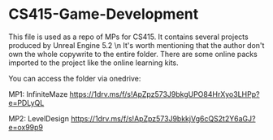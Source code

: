 # CS415-Game-Development
This file is used as a repo of MPs for CS415. It contains several projects produced by Unreal Engine 5.2 \n
It's worth mentioning that the author don't own the whole copywrite to the entire folder. There are some online packs imported to the project like the online learning kits.

You can access the folder via onedrive:


MP1: InfiniteMaze https://1drv.ms/f/s!ApZpz573J9bkgUPO84HrXyo3LHPp?e=PDLyQL

MP2: LevelDesign https://1drv.ms/f/s!ApZpz573J9bkkjVg6cQS2t2Y6aGJ?e=ox99p9
